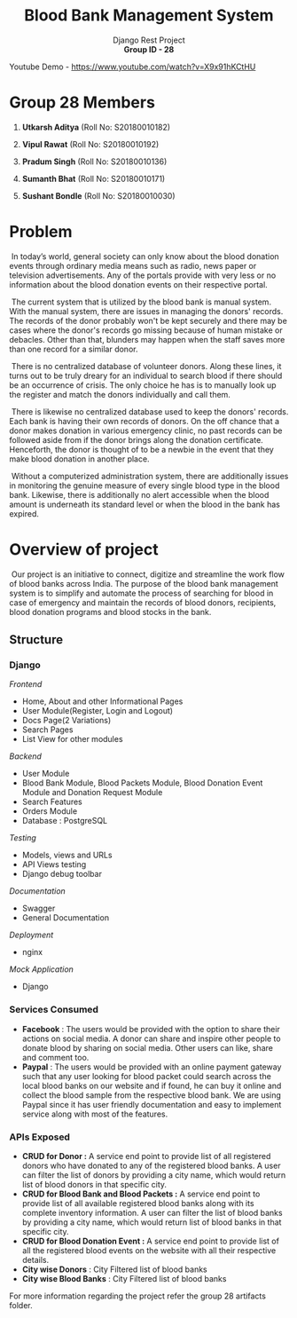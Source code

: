<h1><center>Blood Bank Management System</center></h1>

<center>Django Rest Project</center>

<center><b>Group ID - 28</b></center>

Youtube Demo - https://www.youtube.com/watch?v=X9x91hKCtHU

# Group 28 Members
 1. **Utkarsh Aditya** (Roll No: S20180010182) 

 2. **Vipul Rawat** (Roll No: S20180010192) 

 3. **Pradum Singh** (Roll No: S20180010136)

 4. **Sumanth Bhat** (Roll No: S20180010171)

 5. **Sushant Bondle** (Roll No: S20180010030)

    

 # Problem 

​		In today’s world, general society can only know about the blood donation events through ordinary media means such as radio, news paper or television advertisements. Any of the portals provide with very less or no information about the blood donation events on their respective portal.	

​		The current system that is utilized by the blood bank is manual system. With the manual system, there are issues in managing the donors' records. The records of the donor probably won't be kept securely and there may be cases where the donor's records go missing because of human mistake or debacles. Other than that, blunders may happen when the staff saves more than one record for a similar donor.

​		There is no centralized database of volunteer donors. Along these lines, it turns out to be truly dreary for an individual to search blood if there should be an occurrence of crisis. The only choice he has is to manually look up the register and match the donors individually and call them. 

​		There is likewise no centralized database used to keep the donors' records. Each bank is having their own records of donors. On the off  chance that a donor makes donation in various emergency clinic, no past records can be followed aside from if the donor brings along the donation certificate. Henceforth, the donor is thought of to be a newbie in the event that they make blood donation in another place. 

​		Without a computerized administration system, there are additionally issues in monitoring the genuine measure of every single blood type in the blood bank. Likewise, there is additionally no alert accessible when the blood amount is underneath its standard level or when the blood in the bank has expired.

 # Overview of project

​		Our project is an initiative to connect, digitize and streamline the work flow of blood banks across India. The purpose of the blood bank management system is to simplify and automate the process of searching for blood in case of emergency and maintain the records of blood donors, recipients, blood donation programs and blood stocks in the bank.

## Structure

### Django
*Frontend*

- Home, About and other Informational Pages
- User Module(Register, Login and Logout)
- Docs Page(2 Variations)
- Search Pages 
- List View for other modules

*Backend* 

- User Module
- Blood Bank Module, Blood Packets Module, Blood Donation Event Module and Donation Request Module
- Search Features
- Orders Module
- Database : PostgreSQL

*Testing* 

- Models, views and URLs 
- API Views testing
- Django debug toolbar

*Documentation* 

-  Swagger 
- General Documentation

*Deployment*

- nginx

*Mock Application*

- Django 

### Services Consumed    

- **Facebook** : The users would be provided with the option to share their actions on social media. A donor can share and inspire other people to donate blood by sharing on social media. Other users can like, share and comment too.
- **Paypal** : The users would be provided with an online payment gateway such that any user looking for blood packet could search across the local blood banks on our website and if found, he can buy it online and collect the blood sample from the              respective blood bank. We are using Paypal since it has user friendly documentation and easy to implement service           along with most of the features.

### APIs Exposed 
- **CRUD for Donor :** A service end point to provide list of all registered donors who have donated to any of the registered blood banks. A user can filter the list of donors by providing a city name, which would return list of blood donors in that specific city.     
- **CRUD for Blood Bank and Blood Packets :** A service end point to provide list of all available registered blood banks along with its complete inventory information. A user can filter the list of blood banks by providing a city name, which would return list of blood banks in that specific city. 
- **CRUD for Blood Donation Event :**  A service end point to provide list of all the registered blood events on the website with all their respective details.
- **City wise Donors** : City Filtered list of blood banks
- **City wise Blood Banks** : City Filtered list of blood banks


For more information regarding the project refer the group 28 artifacts folder.



